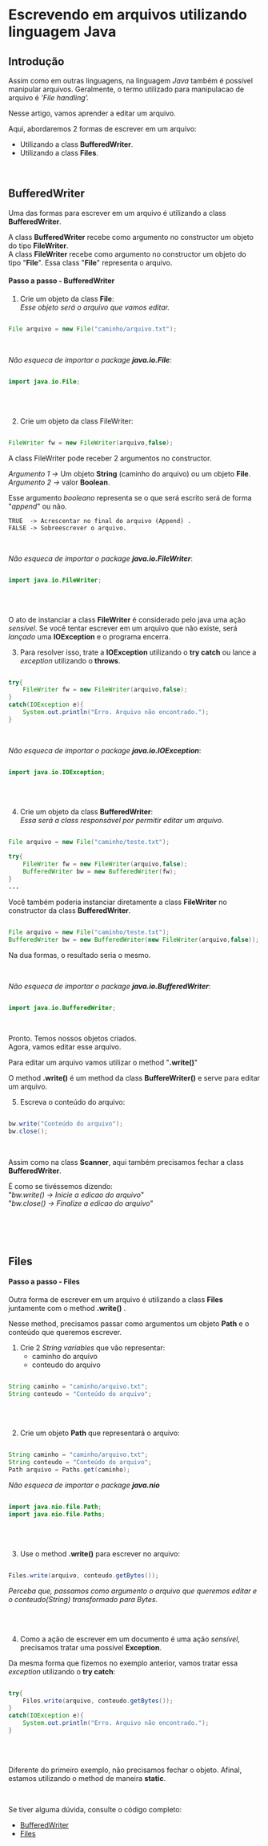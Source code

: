 # Escrevendo em arquivos utilizando linguagem Java

## Introdução
Assim como em outras linguagens, na linguagem *Java* também é possível manipular arquivos. Geralmente, o termo utilizado para manipulacao de arquivo é *'File handling'.*<br>


Nesse artigo, vamos aprender a editar um arquivo.

Aqui, abordaremos 2 formas de escrever em um arquivo:
* Utilizando a class **BufferedWriter**.<br>
* Utilizando a class **Files**.<br>

<br>

## BufferedWriter

Uma das formas para escrever em um arquivo é utilizando a class **BufferedWriter**.



A class **BufferedWriter** recebe como argumento no constructor um objeto do tipo **FileWriter**. <br>
A class **FileWriter** recebe como argumento no constructor um objeto do tipo "**File**". Essa class "**File**" representa o arquivo.<br>



#### Passo a passo - BufferedWriter

1. Crie um objeto da class **File**: <br>
*Esse objeto será o arquivo que vamos editar.*

```java

File arquivo = new File("caminho/arquivo.txt");

```

<br>

*Não esqueca de importar o package **java.io.File***:

```java

import java.io.File;

```

<br>
<br>


2. Crie um objeto da class FileWriter:

```java

FileWriter fw = new FileWriter(arquivo,false);

```  


A class FileWriter pode receber 2 argumentos no constructor.

*Argumento 1 ->* Um objeto **String** (caminho do arquivo) ou um objeto **File**.<br>
*Argumento 2 ->* valor **Boolean**.

   Esse argumento *booleano* representa se o que será escrito será de forma "*append*" ou não.

	TRUE  -> Acrescentar no final do arquivo (Append) .
	FALSE -> Sobreescrever o arquivo.

<br>

*Não esqueca de importar o package **java.io.FileWriter***:

```java

import java.io.FileWriter;

```

<br>
<br>



O ato de instanciar a class **FileWriter** é considerado pelo java uma ação *sensível*. Se você tentar escrever em um arquivo que não existe, será *lançado* uma **IOException** e o programa encerra.

3. Para resolver isso, trate a **IOException** utilizando o **try catch** ou lance a *exception* utilizando o **throws**.


```java

try{
    FileWriter fw = new FileWriter(arquivo,false);
}
catch(IOException e){
    System.out.println("Erro. Arquivo não encontrado.");
}

```

<br>


*Não esqueca de importar o package **java.io.IOException***:

```java

import java.io.IOException;

```
<br>
<br>



4. Crie um objeto da class **BufferedWriter**: <br>
*Essa será a class responsável por permitir editar um arquivo*.


```java

File arquivo = new File("caminho/teste.txt");
        
try{
    FileWriter fw = new FileWriter(arquivo,false);
    BufferedWriter bw = new BufferedWriter(fw);
}
...

```


Você também poderia instanciar diretamente a class **FileWriter** no constructor da class **BufferedWriter**.

```java

File arquivo = new File("caminho/teste.txt");
BufferedWriter bw = new BufferedWriter(new FileWriter(arquivo,false));

```

Na dua formas, o resultado seria o mesmo.

<br>



*Não esqueca de importar o package **java.io.BufferedWriter***:

```java

import java.io.BufferedWriter;

```


<br>

Pronto. Temos nossos objetos criados.<br>
Agora, vamos editar esse arquivo.



Para editar um arquivo vamos utilizar o method "**.write()**" <br>

O method **.write()** é um method da class **BuffereWriter()** e serve para editar um arquivo.


5. Escreva o conteúdo do arquivo:


```java

bw.write("Conteúdo do arquivo");
bw.close();

```
<br>

Assim como na class **Scanner**, aqui também precisamos fechar a class **BufferedWriter**. <br>

É como se tivéssemos dizendo: <br>
"*bw.write()    -> Inicie a edicao do arquivo*" <br>
"*bw.close()    -> Finalize a edicao do arquivo*"

<br>
<br>
<br>


## Files

#### Passo a passo - Files
Outra forma de escrever em um arquivo é utilizando a class **Files** juntamente com o method **.write()** .

Nesse method, precisamos passar como argumentos um objeto **Path** e o conteúdo que queremos escrever.


1. Crie 2 *String variables* que vão representar:
    * caminho do arquivo
    * conteudo do arquivo

```java

String caminho = "caminho/arquivo.txt";
String conteudo = "Conteúdo do arquivo";

```
<br>
<br>

2. Crie um objeto **Path** que representará o arquivo:

```java

String caminho = "caminho/arquivo.txt";
String conteudo = "Conteúdo do arquivo";
Path arquivo = Paths.get(caminho);

```

*Não esqueca de importar o package **java.nio***

```java

import java.nio.file.Path;
import java.nio.file.Paths;

```
<br>
<br>


3. Use o method **.write()** para escrever no arquivo:

```java

Files.write(arquivo, conteudo.getBytes());

```

*Perceba que, passamos como argumento o arquivo que queremos editar e o conteudo(String) transformado para Bytes.*


<br>
<br>

4. Como a ação de escrever em um documento é uma ação *sensível*, precisamos tratar uma possível **Exception**.

Da mesma forma que fizemos no exemplo anterior, vamos tratar essa *exception* utilizando o **try catch**:


```java

try{
    Files.write(arquivo, conteudo.getBytes());
}
catch(IOException e){
    System.out.println("Erro. Arquivo não encontrado.");
}

```
<br>
<br>

Diferente do primeiro exemplo, não precisamos fechar o objeto.
Afinal, estamos utilizando o method de maneira **static**.

<br>

Se tiver alguma dúvida, consulte o código completo:

* [BufferedWriter](https://github.com/lGabrielDev/Java_editar_arquivos-/blob/main/buffered_writer.java)
* [Files](https://github.com/lGabrielDev/Java_editar_arquivos-/blob/main/files.java)
